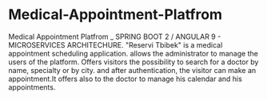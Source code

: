 # Medical-Appointment-Platfrom
Medical Appointment Platfrom _ SPRING BOOT 2 / ANGULAR 9 - MICROSERVICES ARCHITECHURE.
"Reservi Tbibek" is a medical appointment scheduling application. allows the administrator to manage the users of the platform. 
Offers visitors the possibility to search for a doctor by name, specialty or by city.
and after authentication, the visitor can make an appointment.It offers also to the doctor to manage his calendar and his appointments.
